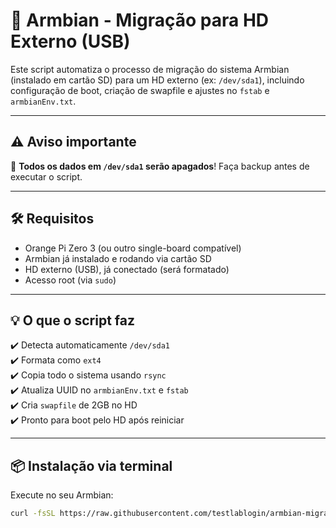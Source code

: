 # 🚀 Armbian - Migração para HD Externo (USB)

Este script automatiza o processo de migração do sistema Armbian (instalado em cartão SD) para um HD externo (ex: `/dev/sda1`), incluindo configuração de boot, criação de swapfile e ajustes no `fstab` e `armbianEnv.txt`.

---

## ⚠️ Aviso importante

🧨 **Todos os dados em `/dev/sda1` serão apagados**! Faça backup antes de executar o script.

---

## 🛠️ Requisitos

- Orange Pi Zero 3 (ou outro single-board compatível)
- Armbian já instalado e rodando via cartão SD
- HD externo (USB), já conectado (será formatado)
- Acesso root (via `sudo`)

---

## 💡 O que o script faz

✔️ Detecta automaticamente `/dev/sda1`  
✔️ Formata como `ext4`  
✔️ Copia todo o sistema usando `rsync`  
✔️ Atualiza UUID no `armbianEnv.txt` e `fstab`  
✔️ Cria `swapfile` de 2GB no HD  
✔️ Pronto para boot pelo HD após reiniciar  

---

## 📦 Instalação via terminal

Execute no seu Armbian:

```bash
curl -fsSL https://raw.githubusercontent.com/testlablogin/armbian-migrar-hd/main/migrar_para_hd.sh | bash
